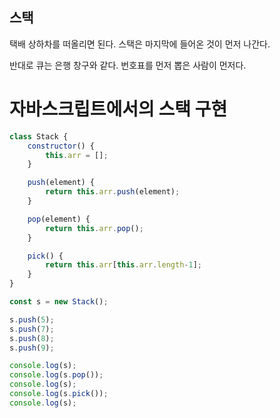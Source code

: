 ## 스택
택배 상하차를 떠올리면 된다. 
스택은 마지막에 들어온 것이 먼저 나간다.

반대로 큐는 은행 창구와 같다. 번호표를 먼저 뽑은 사람이 먼저다.

# 자바스크립트에서의 스택 구현
```JavaScript
class Stack {
    constructor() {
        this.arr = [];
    }

    push(element) {
        return this.arr.push(element);
    }

    pop(element) {
        return this.arr.pop();
    }

    pick() {
        return this.arr[this.arr.length-1];
    }
}

const s = new Stack();

s.push(5);
s.push(7);
s.push(8);
s.push(9);

console.log(s);
console.log(s.pop());
console.log(s);
console.log(s.pick());
console.log(s);
```